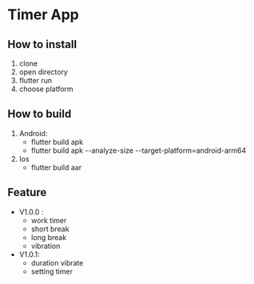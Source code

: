 # Timer App

## How to install

1. clone
2. open directory
3. flutter run
4. choose platform

## How to build

1. Android:
   - flutter build apk
   - flutter build apk --analyze-size --target-platform=android-arm64
2. Ios
   - flutter build aar
  
## Feature
- V1.0.0 :
  - work timer
  - short break
  - long break
  - vibration
- V1.0.1:
    - duration vibrate
    - setting timer    
